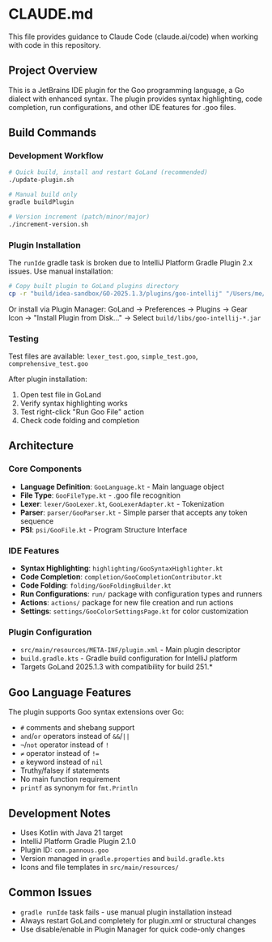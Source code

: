 # CLAUDE.md

This file provides guidance to Claude Code (claude.ai/code) when working with code in this repository.

## Project Overview

This is a JetBrains IDE plugin for the Goo programming language, a Go dialect with enhanced syntax. The plugin provides syntax highlighting, code completion, run configurations, and other IDE features for .goo files.

## Build Commands

### Development Workflow
```bash
# Quick build, install and restart GoLand (recommended)
./update-plugin.sh

# Manual build only
gradle buildPlugin

# Version increment (patch/minor/major)
./increment-version.sh
```

### Plugin Installation
The `runIde` gradle task is broken due to IntelliJ Platform Gradle Plugin 2.x issues. Use manual installation:

```bash
# Copy built plugin to GoLand plugins directory
cp -r "build/idea-sandbox/GO-2025.1.3/plugins/goo-intellij" "/Users/me/Library/Application Support/JetBrains/GoLand2025.1/plugins/"
```

Or install via Plugin Manager: GoLand → Preferences → Plugins → Gear Icon → "Install Plugin from Disk..." → Select `build/libs/goo-intellij-*.jar`

### Testing
Test files are available: `lexer_test.goo`, `simple_test.goo`, `comprehensive_test.goo`

After plugin installation:
1. Open test file in GoLand
2. Verify syntax highlighting works
3. Test right-click "Run Goo File" action
4. Check code folding and completion

## Architecture

### Core Components
- **Language Definition**: `GooLanguage.kt` - Main language object
- **File Type**: `GooFileType.kt` - .goo file recognition
- **Lexer**: `lexer/GooLexer.kt`, `GooLexerAdapter.kt` - Tokenization
- **Parser**: `parser/GooParser.kt` - Simple parser that accepts any token sequence
- **PSI**: `psi/GooFile.kt` - Program Structure Interface

### IDE Features
- **Syntax Highlighting**: `highlighting/GooSyntaxHighlighter.kt`
- **Code Completion**: `completion/GooCompletionContributor.kt`
- **Code Folding**: `folding/GooFoldingBuilder.kt`
- **Run Configurations**: `run/` package with configuration types and runners
- **Actions**: `actions/` package for new file creation and run actions
- **Settings**: `settings/GooColorSettingsPage.kt` for color customization

### Plugin Configuration
- `src/main/resources/META-INF/plugin.xml` - Main plugin descriptor
- `build.gradle.kts` - Gradle build configuration for IntelliJ platform
- Targets GoLand 2025.1.3 with compatibility for build 251.*

## Goo Language Features

The plugin supports Goo syntax extensions over Go:
- `#` comments and shebang support
- `and`/`or` operators instead of `&&`/`||`
- `¬`/`not` operator instead of `!`
- `≠` operator instead of `!=`
- `ø` keyword instead of `nil`
- Truthy/falsey if statements
- No main function requirement
- `printf` as synonym for `fmt.Println`

## Development Notes

- Uses Kotlin with Java 21 target
- IntelliJ Platform Gradle Plugin 2.1.0
- Plugin ID: `com.pannous.goo`
- Version managed in `gradle.properties` and `build.gradle.kts`
- Icons and file templates in `src/main/resources/`

## Common Issues

- `gradle runIde` task fails - use manual plugin installation instead
- Always restart GoLand completely for plugin.xml or structural changes
- Use disable/enable in Plugin Manager for quick code-only changes